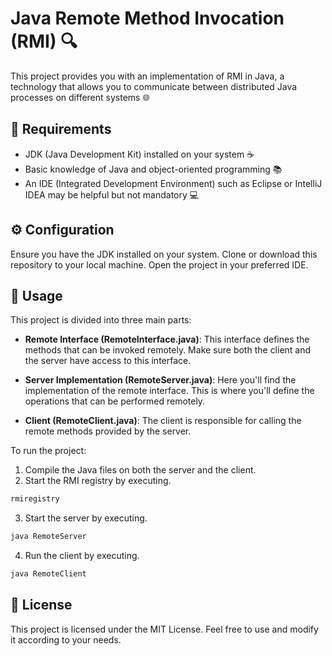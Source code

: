 # Java Remote Method Invocation (RMI) 🔍

This project provides you with an implementation of RMI in Java, a technology that allows you to communicate between distributed Java processes on different systems 🌐

## 📝 Requirements
- JDK (Java Development Kit) installed on your system ☕
- Basic knowledge of Java and object-oriented programming 📚
- An IDE (Integrated Development Environment) such as Eclipse or IntelliJ IDEA may be helpful but not mandatory 💻

## ⚙️ Configuration
Ensure you have the JDK installed on your system.
Clone or download this repository to your local machine.
Open the project in your preferred IDE.

## 🔧 Usage
This project is divided into three main parts:

- **Remote Interface (RemoteInterface.java)**: This interface defines the methods that can be invoked remotely. Make sure both the client and the server have access to this interface.

- **Server Implementation (RemoteServer.java)**: Here you'll find the implementation of the remote interface. This is where you'll define the operations that can be performed remotely.

- **Client (RemoteClient.java)**: The client is responsible for calling the remote methods provided by the server.

To run the project:

1. Compile the Java files on both the server and the client.
2. Start the RMI registry by executing.
```bash
rmiregistry
```
3. Start the server by executing.
```bash
java RemoteServer
```
4. Run the client by executing.
```bash
java RemoteClient
```

## 📄 License
This project is licensed under the MIT License. Feel free to use and modify it according to your needs.